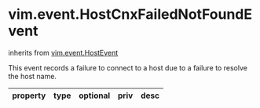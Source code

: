 vim.event.HostCnxFailedNotFoundEvent
====================================
inherits from [vim.event.HostEvent](docs/vim.event.HostEvent.md)


This event records a failure to connect to a host   due to a failure to resolve the host name.

| property | type | optional | priv | desc |
|:---------|:-----|:---------|:-----|:-----|


